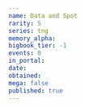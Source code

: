 ```yaml
---
name: Data and Spot
rarity: 5
series: tng
memory_alpha:
bigbook_tier: -1
events: 0
in_portal:
date:
obtained:
mega: false
published: true
---
```



